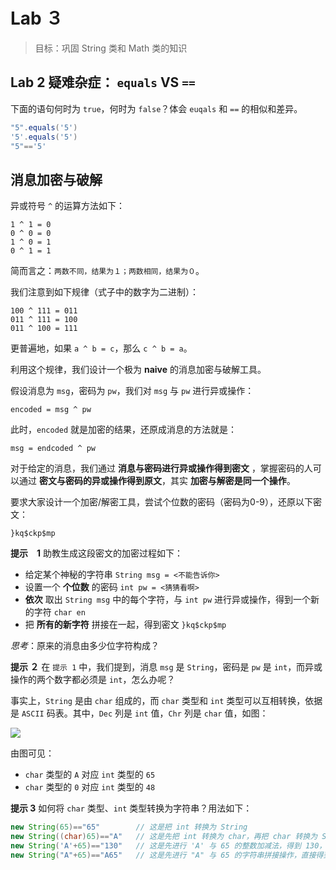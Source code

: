 # Lab ３

> 目标：巩固 String 类和 Math 类的知识

## Lab 2 疑难杂症： `equals` VS `==`

下面的语句何时为 `true`，何时为 `false`？体会 `euqals` 和 `==` 的相似和差异。

```java
"5".equals('5')
'5'.equals('5')
"5"=='5'
```

## 消息加密与破解

异或符号 `^` 的运算方法如下：

```
1 ^ 1 = 0
0 ^ 0 = 0
1 ^ 0 = 1
0 ^ 1 = 1
```

简而言之：`两数不同，结果为１；两数相同，结果为０`。

我们注意到如下规律（式子中的数字为二进制）：

```
100 ^ 111 = 011
011 ^ 111 = 100
011 ^ 100 = 111
```

更普遍地，如果 `a ^ b = c`，那么 `c ^ b = a`。

利用这个规律，我们设计一个极为 **naive** 的消息加密与破解工具。

假设消息为 `msg`，密码为 `pw`，我们对 `msg` 与 `pw` 进行异或操作：

`encoded = msg ^ pw`

此时，`encoded` 就是加密的结果，还原成消息的方法就是：

`msg = endcoded ^ pw`

对于给定的消息，我们通过 **消息与密码进行异或操作得到密文** ，掌握密码的人可以通过 **密文与密码的异或操作得到原文**，其实 **加密与解密是同一个操作**。

要求大家设计一个加密/解密工具，尝试个位数的密码（密码为0-9），还原以下密文：
```
}kq$ckp$mp
```

**提示　1**
助教生成这段密文的加密过程如下：

- 给定某个神秘的字符串 `String msg = <不能告诉你>`
- 设置一个 **个位数** 的密码 `int pw = <猜猜看啊>`
- **依次** 取出 `String msg` 中的每个字符，与 `int pw` 进行异或操作，得到一个新的字符 `char en`
- 把 **所有的新字符** 拼接在一起，得到密文 `}kq$ckp$mp`

*思考*：原来的消息由多少位字符构成？

**提示 ２**
在 `提示 1` 中，我们提到，消息 `msg` 是 `String`，密码是 `pw` 是 `int`，而异或操作的两个数字都必须是 `int`，怎么办呢？

事实上，`String` 是由 `char` 组成的，而 `char` 类型和 `int` 类型可以互相转换，依据是 `ASCII` 码表。其中，`Dec` 列是 `int` 值，`Chr` 列是 `char` 值，如图：

![](http://www.asciitable.com/index/asciifull.gif)

由图可见：

- `char` 类型的 `A` 对应 `int` 类型的 `65`
- `char` 类型的 `0` 对应 `int` 类型的 `48` 

**提示 3**
如何将 `char` 类型、`int` 类型转换为字符串？用法如下：
```java
new String(65)=="65"        // 这是把 int 转换为 String
new String((char)65)=="A"   // 这是先把 int 转换为 char，再把 char 转换为 String
new String('A'+65)=="130"   // 这是先进行 'A' 与 65 的整数加减法，得到 130，再把数字 130 转换成 String
new String("A"+65)=="A65"   // 这是先进行 "A" 与 65 的字符串拼接操作，直接得到字符串 "A65"
```
